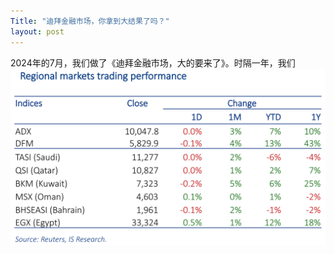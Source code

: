 ```yaml
---
Title: "迪拜金融市场，你拿到大结果了吗？"
layout: post
---
```


2024年的7月，我们做了《迪拜金融市场，大的要来了》。时隔一年，我们
![regional-markets-performance-20250711](/assets/images/article/regional-markets-performance-20250711.png)